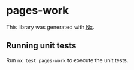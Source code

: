 # pages-work

This library was generated with [Nx](https://nx.dev).

## Running unit tests

Run `nx test pages-work` to execute the unit tests.
